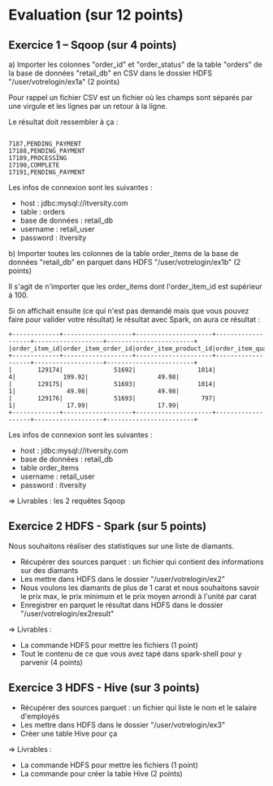 # Evaluation (sur 12 points)

## Exercice 1 – Sqoop (sur 4 points)

a) Importer les colonnes "order_id" et "order_status" de la table "orders" de la base de données "retail_db" en CSV dans le dossier HDFS "/user/votrelogin/ex1a" (2 points)

Pour rappel un fichier CSV est un fichier où les champs sont séparés par une virgule et les lignes par un retour à la ligne.

Le résultat doit ressembler à ça :

```

7187,PENDING_PAYMENT
17188,PENDING_PAYMENT
17189,PROCESSING
17190,COMPLETE
17191,PENDING_PAYMENT

```

Les infos de connexion sont les suivantes :

- host : jdbc:mysql://itversity.com
- table : orders
- base de données : retail_db
- username : retail_user
- password : itversity

b) Importer toutes les colonnes de la table order_items de la base de données "retail_db" en parquet dans HDFS "/user/votrelogin/ex1b" (2 points)

Il s'agit de n'importer que les order_items dont l'order_item_id est supérieur à 100.

Si on affichait ensuite (ce qui n'est pas demandé mais que vous pouvez faire pour valider votre résultat) le résultat avec Spark, on aura ce résultat :


```
+-------------+-------------------+---------------------+-------------------+-------------------+------------------------+
|order_item_id|order_item_order_id|order_item_product_id|order_item_quantity|order_item_subtotal|order_item_product_price|
+-------------+-------------------+---------------------+-------------------+-------------------+------------------------+
|       129174|              51692|                 1014|                  4|             199.92|                   49.98|
|       129175|              51693|                 1014|                  1|              49.98|                   49.98|
|       129176|              51693|                  797|                  1|              17.99|                   17.99|
+-------------+-------------------+---------------------+-------------------+-------------------+------------------------+

```

Les infos de connexion sont les suivantes :

- host : jdbc:mysql://itversity.com
- base de données : retail_db
- table order_items
- username : retail_user
- password : itversity

=> Livrables : les 2 requêtes Sqoop

## Exercice 2 HDFS - Spark (sur 5 points)

Nous souhaitons réaliser des statistiques sur une liste de diamants.

- Récupérer des sources parquet : un fichier qui contient des informations sur des diamants
- Les mettre dans HDFS dans le dossier "/user/votrelogin/ex2"
- Nous voulons les diamants de plus de 1 carat et nous souhaitons savoir le prix max, le prix minimum et le prix moyen arrondi à l'unité par carat
- Enregistrer en parquet le résultat dans HDFS dans le dossier "/user/votrelogin/ex2result"

=> Livrables :

- La commande HDFS pour mettre les fichiers (1 point)
- Tout le contenu de ce que vous avez tapé dans spark-shell pour y parvenir (4 points)


## Exercice 3 HDFS - Hive (sur 3 points)

- Récupérer des sources parquet : un fichier qui liste le nom et le salaire d'employés
- Les mettre dans HDFS dans le dossier "/user/votrelogin/ex3"
- Créer une table Hive pour ça

=> Livrables :

- La commande HDFS pour mettre les fichiers (1 point)
- La commande pour créer la table Hive (2 points)
